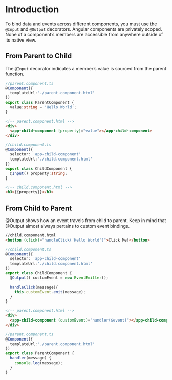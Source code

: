 # Introduction
To bind data and events across different components, you must use the `@Input` and `@Output` decorators. Angular components are privately scoped. None of a component’s members are accessible from anywhere outside of its native view.

## From Parent to Child
The `@Input` decorator indicates a member’s value is sourced from the parent function.

```typescript
//parent.component.ts
@Component({
  templateUrl:'./parent.component.html'
})
export class ParentComponent {
  value:string = 'Hello World';
}
```
```html
<!-- parent.component.html -->
<div>
  <app-child-component [property]="value"></app-child-component>
</div>
```


```typescript
//child.component.ts
@Component({
  selector: 'app-child-component'
  templateUrl:'./child.component.html'
})
export class ChildComponent {
  @Input() property:string;
}
```
```html
<!-- child.component.html -->
<h3>{{property}}</h3>
```

## From Child to Parent
@Output shows how an event travels from child to parent. Keep in mind that @Output almost always pertains to custom event bindings.


```html
//child.component.html
<button (click)="handleClick('Hello World')">Click Me!</button>
```
```typescript
//child.component.ts
@Component({
  selector: 'app-child-component'
  templateUrl:'./child.component.html'
})
export class ChildComponent {
  @Output() customEvent = new EventEmitter();

  handleClick(message){
    this.customEvent.emit(message);
  }
}
```


```html
<!-- parent.component.html -->
<div>
  <app-child-component (customEvent)="handler($event)"></app-child-component>
</div>
```
```typescript
//parent.component.ts
@Component({
  templateUrl:'./parent.component.html'
})
export class ParentComponent {
  handler(message) {
    console.log(message);
  }
}
```
